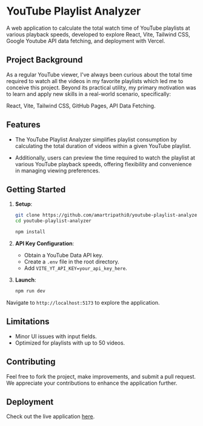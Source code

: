 # YouTube Playlist Analyzer

A web application to calculate the total watch time of YouTube playlists at various playback speeds, developed to explore React, Vite, Tailwind CSS, Google Youtube API data fetching, and deployment with Vercel.

## Project Background

As a regular YouTube viewer, I've always been curious about the total time required to watch all the videos in my favorite playlists which led me to conceive this project. Beyond its practical utility, my primary motivation was to learn and apply new skills in a real-world scenario, specifically:

React, Vite, Tailwind CSS, GitHub Pages, API Data Fetching.

## Features

- The YouTube Playlist Analyzer simplifies playlist consumption by calculating the total duration of videos within a given YouTube playlist.

- Additionally, users can preview the time required to watch the playlist at various YouTube playback speeds, offering flexibility and convenience in managing viewing preferences.

## Getting Started

1. **Setup**:

   ```bash
   git clone https://github.com/amartripathi0/youtube-playlist-analyzer.git
   cd youtube-playlist-analyzer

   npm install
   ```

2. **API Key Configuration**:

   - Obtain a YouTube Data API key.
   - Create a `.env` file in the root directory.
   - Add `VITE_YT_API_KEY=your_api_key_here`.

3. **Launch**:
   ```bash
   npm run dev
   ```

Navigate to `http://localhost:5173` to explore the application.

## Limitations

- Minor UI issues with input fields.
- Optimized for playlists with up to 50 videos.

## Contributing

Feel free to fork the project, make improvements, and submit a pull request. We appreciate your contributions to enhance the application further.

## Deployment

Check out the live application [here](https://youtube-playlist-analyzer-teal.vercel.app/).

